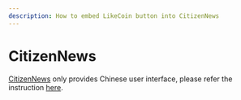 ```yaml
---
description: How to embed LikeCoin button into CitizenNews
---
```


# CitizenNews

[CitizenNews](https://www.hkcnews.com/) only provides Chinese user interface, please refer the instruction [here](https://docs.like.co/v/zh/user-guide/creator/blogging-platforms/hkcnews).

